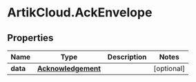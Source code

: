 # ArtikCloud.AckEnvelope

## Properties
Name | Type | Description | Notes
------------ | ------------- | ------------- | -------------
**data** | [**Acknowledgement**](Acknowledgement.md) |  | [optional] 


